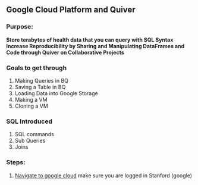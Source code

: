 ## Google Cloud Platform and Quiver 

### Purpose: 

 **Store terabytes of health data that you can query with SQL Syntax**  
 **Increase Reproducibility by Sharing and Manipulating DataFrames and Code through Quiver on Collaborative Projects** 


### Goals to get through 
 
1. Making Queries in BQ  
2. Saving a Table in BQ 
3. Loading Data into Google Storage 
4. Making a VM 
5. Cloning a VM 

### SQL Introduced 
1. SQL commands 
2. Sub Queries
3. Joins 


### Steps: 
1. [Navigate to google cloud](https://console.cloud.google.com/) make sure you are logged in Stanford (google)
